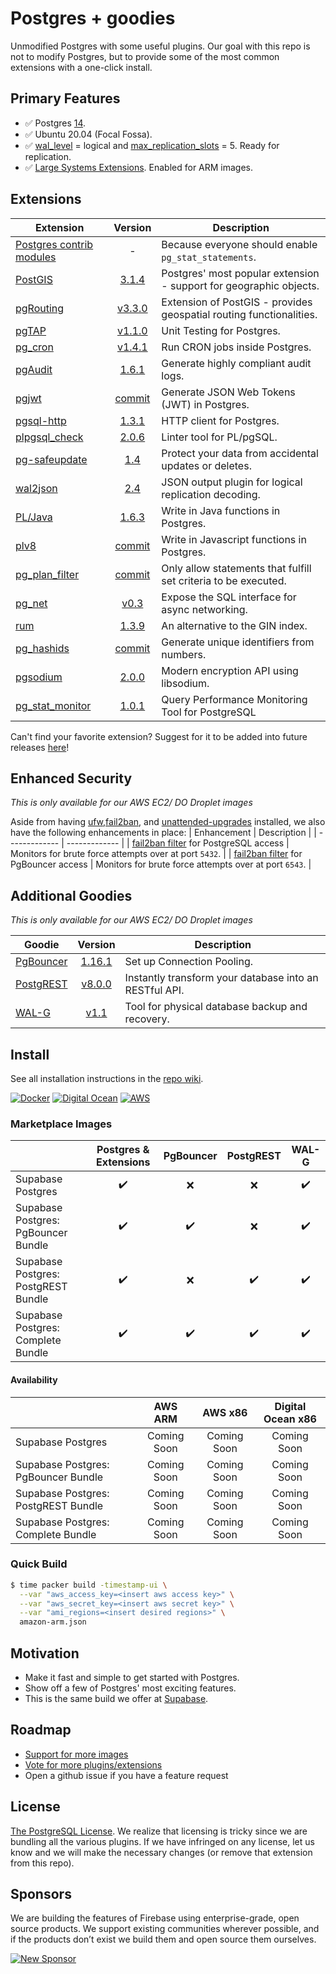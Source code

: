 # Postgres + goodies

Unmodified Postgres with some useful plugins. Our goal with this repo is not to modify Postgres, but to provide some of the most common extensions with a one-click install.

## Primary Features
- ✅ Postgres [14](https://www.postgresql.org/about/news/postgresql-14-released-2318/).
- ✅ Ubuntu 20.04 (Focal Fossa).
- ✅ [wal_level](https://www.postgresql.org/docs/current/runtime-config-wal.html) = logical and [max_replication_slots](https://www.postgresql.org/docs/current/runtime-config-replication.html) = 5. Ready for replication.
- ✅ [Large Systems Extensions](https://github.com/aws/aws-graviton-getting-started#building-for-graviton-and-graviton2). Enabled for ARM images.

## Extensions 
| Extension | Version | Description |
| ------------- | :-------------: | ------------- |
| [Postgres contrib modules](https://www.postgresql.org/docs/current/contrib.html) | - | Because everyone should enable `pg_stat_statements`. |
| [PostGIS](https://postgis.net/) | [3.1.4](https://git.osgeo.org/gitea/postgis/postgis/raw/tag/3.1.4/NEWS) | Postgres' most popular extension - support for geographic objects. |
| [pgRouting](https://pgrouting.org/) | [v3.3.0](https://github.com/pgRouting/pgrouting/releases/tag/v3.3.0) | Extension of PostGIS - provides geospatial routing functionalities. |
| [pgTAP](https://pgtap.org/) | [v1.1.0](https://github.com/theory/pgtap/releases/tag/v1.1.0) | Unit Testing for Postgres. |
| [pg_cron](https://github.com/citusdata/pg_cron) | [v1.4.1](https://github.com/citusdata/pg_cron/releases/tag/v1.4.1) | Run CRON jobs inside Postgres. |
| [pgAudit](https://www.pgaudit.org/) | [1.6.1](https://github.com/pgaudit/pgaudit/releases/tag/1.6.1) | Generate highly compliant audit logs. |
| [pgjwt](https://github.com/michelp/pgjwt) | [commit](https://github.com/michelp/pgjwt/commit/9742dab1b2f297ad3811120db7b21451bca2d3c9) | Generate JSON Web Tokens (JWT) in Postgres. |
| [pgsql-http](https://github.com/pramsey/pgsql-http) | [1.3.1](https://github.com/pramsey/pgsql-http/releases/tag/v1.3.1) | HTTP client for Postgres. |
| [plpgsql_check](https://github.com/okbob/plpgsql_check) | [2.0.6](https://github.com/okbob/plpgsql_check/releases/tag/v2.0.6) | Linter tool for PL/pgSQL. |
| [pg-safeupdate](https://github.com/eradman/pg-safeupdate) | [1.4](https://github.com/eradman/pg-safeupdate/releases/tag/1.4) | Protect your data from accidental updates or deletes. |
| [wal2json](https://github.com/eulerto/wal2json) | [2.4](https://github.com/eulerto/wal2json/releases/tag/wal2json_2_4) | JSON output plugin for logical replication decoding. |
| [PL/Java](https://github.com/tada/pljava) | [1.6.3](https://github.com/tada/pljava/releases/tag/V1_6_3) | Write in Java functions in Postgres. |
| [plv8](https://github.com/plv8/plv8) | [commit](https://github.com/plv8/plv8/commit/3656177d384e3e02b74faa8e2931600f3690ab59) | Write in Javascript functions in Postgres. |
| [pg_plan_filter](https://github.com/pgexperts/pg_plan_filter) | [commit](https://github.com/pgexperts/pg_plan_filter/commit/5081a7b5cb890876e67d8e7486b6a64c38c9a492) | Only allow statements that fulfill set criteria to be executed. |
| [pg_net](https://github.com/supabase/pg_net) | [v0.3](https://github.com/supabase/pg_net/releases/tag/v0.3) | Expose the SQL interface for async networking. |
| [rum](https://github.com/postgrespro/rum) | [1.3.9](https://github.com/postgrespro/rum/releases/tag/1.3.9) | An alternative to the GIN index. |
| [pg_hashids](https://github.com/iCyberon/pg_hashids) | [commit](https://github.com/iCyberon/pg_hashids/commit/83398bcbb616aac2970f5e77d93a3200f0f28e74) | Generate unique identifiers from numbers. |
| [pgsodium](https://github.com/michelp/pgsodium) | [2.0.0](https://github.com/michelp/pgsodium/releases/tag/2.0.0) | Modern encryption API using libsodium. |
| [pg_stat_monitor](https://github.com/percona/pg_stat_monitor) | [1.0.1](https://github.com/percona/pg_stat_monitor/releases/tag/1.0.1) | Query Performance Monitoring Tool for PostgreSQL


Can't find your favorite extension? Suggest for it to be added into future releases [here](https://github.com/supabase/supabase/discussions/679)!

## Enhanced Security
*This is only available for our AWS EC2/ DO Droplet images*

Aside from having [ufw](https://help.ubuntu.com/community/UFW),[fail2ban](https://www.fail2ban.org/wiki/index.php/Main_Page), and [unattended-upgrades](https://wiki.debian.org/UnattendedUpgrades) installed, we also have the following enhancements in place: 
| Enhancement | Description |
| ------------- | ------------- |
| [fail2ban filter](https://github.com/supabase/postgres/blob/develop/ansible/files/fail2ban_config/filter-postgresql.conf.j2) for PostgreSQL access | Monitors for brute force attempts over at port `5432`. |
| [fail2ban filter](https://github.com/supabase/postgres/blob/develop/ansible/files/fail2ban_config/filter-pgbouncer.conf.j2) for PgBouncer access | Monitors for brute force attempts over at port `6543`. |

## Additional Goodies
*This is only available for our AWS EC2/ DO Droplet images*

| Goodie | Version | Description |
| ------------- | :-------------: | ------------- |
| [PgBouncer](https://www.pgbouncer.org/) | [1.16.1](http://www.pgbouncer.org/changelog.html#pgbouncer-116x) | Set up Connection Pooling. |
| [PostgREST](https://postgrest.org/en/stable/) | [v8.0.0](https://github.com/PostgREST/postgrest/releases/tag/v8.0.0) | Instantly transform your database into an RESTful API. |
| [WAL-G](https://github.com/wal-g/wal-g#wal-g) | [v1.1](https://github.com/wal-g/wal-g/releases/tag/v1.1) | Tool for physical database backup and recovery. |

## Install

See all installation instructions in the [repo wiki](https://github.com/supabase/postgres/wiki).

[![Docker](https://github.com/supabase/postgres/blob/master/docs/img/docker.png)](https://github.com/supabase/postgres/wiki/Docker)
[![Digital Ocean](https://github.com/supabase/postgres/blob/master/docs/img/digital-ocean.png)](https://github.com/supabase/postgres/wiki/Digital-Ocean)
[![AWS](https://github.com/supabase/postgres/blob/master/docs/img/aws.png)](https://github.com/supabase/postgres/wiki/AWS-EC2)

### Marketplace Images
|   | Postgres & Extensions | PgBouncer | PostgREST | WAL-G |
|---|:---:|:---:|:---:|:---:|
| Supabase Postgres |  ✔️   | ❌    | ❌   |  ✔️   |
| Supabase Postgres: PgBouncer Bundle  |  ✔️   |  ✔️  | ❌    |   ✔️ |
| Supabase Postgres: PostgREST Bundle |  ✔️   |  ❌  |  ✔️   |   ✔️ |
| Supabase Postgres: Complete Bundle |  ✔️  |  ✔️   | ✔️   | ✔️   |

#### Availability
|   | AWS ARM | AWS x86 | Digital Ocean x86 |
|---|:---:|:---:|:---:|
| Supabase Postgres | Coming Soon | Coming Soon | Coming Soon |
| Supabase Postgres: PgBouncer Bundle  | Coming Soon | Coming Soon | Coming Soon |
| Supabase Postgres: PostgREST Bundle | Coming Soon | Coming Soon | Coming Soon |
| Supabase Postgres: Complete Bundle | Coming Soon | Coming Soon | Coming Soon |

### Quick Build

```bash
$ time packer build -timestamp-ui \
  --var "aws_access_key=<insert aws access key>" \
  --var "aws_secret_key=<insert aws secret key>" \
  --var "ami_regions=<insert desired regions>" \
  amazon-arm.json
```

## Motivation

- Make it fast and simple to get started with Postgres.
- Show off a few of Postgres' most exciting features.
- This is the same build we offer at [Supabase](https://supabase.io).

## Roadmap

- [Support for more images](https://github.com/supabase/postgres/issues/4)
- [Vote for more plugins/extensions](https://github.com/supabase/postgres/issues/5)
- Open a github issue if you have a feature request

## License

[The PostgreSQL License](https://opensource.org/licenses/postgresql). We realize that licensing is tricky since we are bundling all the various plugins. If we have infringed on any license, let us know and we will make the necessary changes (or remove that extension from this repo).

## Sponsors

We are building the features of Firebase using enterprise-grade, open source products. We support existing communities wherever possible, and if the products don’t exist we build them and open source them ourselves.

[![New Sponsor](https://user-images.githubusercontent.com/10214025/90518111-e74bbb00-e198-11ea-8f88-c9e3c1aa4b5b.png)](https://github.com/sponsors/supabase)
